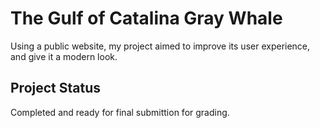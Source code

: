 # The Gulf of Catalina Gray Whale

Using a public website, my project aimed to improve its user experience, and give it a modern look.

## Project Status

Completed and ready for final submittion for grading.
